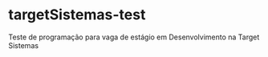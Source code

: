 # targetSistemas-test
Teste de programação para vaga de estágio em Desenvolvimento na Target Sistemas
